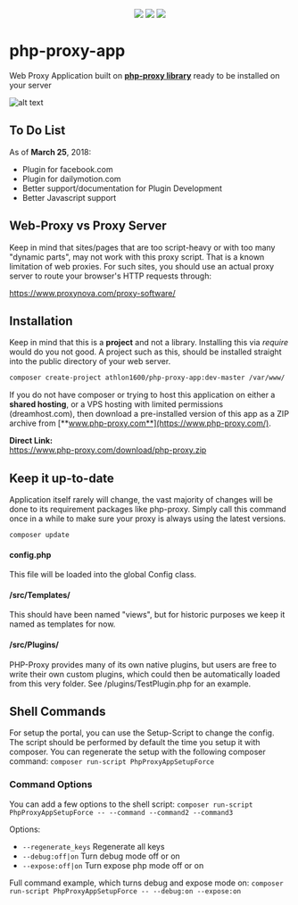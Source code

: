 
<center>
  
![](https://img.shields.io/packagist/dt/Athlon1600/php-proxy-app.svg) ![](https://img.shields.io/github/last-commit/Athlon1600/php-proxy-app.svg) ![](https://img.shields.io/github/license/Athlon1600/php-proxy-app.svg)

</center>


# php-proxy-app

Web Proxy Application built on [**php-proxy library**](https://github.com/Athlon1600/php-proxy) ready to be installed on your server

![alt text](http://i.imgur.com/KrtU5KE.png?1 "This is how PHP-Proxy looks when installed")

## To Do List

As of **March 25**, 2018:

* Plugin for facebook.com  
* Plugin for dailymotion.com
* Better support/documentation for Plugin Development
* Better Javascript support

## Web-Proxy vs Proxy Server

Keep in mind that sites/pages that are too script-heavy or with too many "dynamic parts", may not work with this proxy script.
That is a known limitation of web proxies. For such sites, you should use an actual proxy server to route your browser's HTTP requests through:  

https://www.proxynova.com/proxy-software/


## Installation

Keep in mind that this is a **project** and not a library. Installing this via *require* would do you not good.
A project such as this, should be installed straight into the public directory of your web server.

```bash
composer create-project athlon1600/php-proxy-app:dev-master /var/www/
```

If you do not have composer or trying to host this application on either a **shared hosting**, or a VPS hosting with limited permissions (dreamhost.com), then download a pre-installed version of this app as a ZIP archive from [**www.php-proxy.com**](https://www.php-proxy.com/).

**Direct Link:**  
https://www.php-proxy.com/download/php-proxy.zip

## Keep it up-to-date

Application itself rarely will change, the vast majority of changes will be done to its requirement packages like php-proxy. Simply call this command once in a while to make sure your proxy is always using the latest versions.

```
composer update
```

#### config.php

This file will be loaded into the global Config class.

#### /src/Templates/

This should have been named "views", but for historic purposes we keep it named as templates for now.

#### /src/Plugins/

PHP-Proxy provides many of its own native plugins, but users are free to write their own custom plugins, which could then be automatically loaded from this very folder. See /plugins/TestPlugin.php for an example.

## Shell Commands

For setup the portal, you can use the Setup-Script to change the config. The script should be performed by default the time you setup it with composer. You can regenerate the 
setup with the following composer command: `composer run-script PhpProxyAppSetupForce`

### Command Options

You can add a few options to the shell script: `composer run-script PhpProxyAppSetupForce -- --command --command2 --command3`

Options:
* `--regenerate_keys` Regenerate all keys
* `--debug:off|on` Turn debug mode off or on
* `--expose:off|on` Turn expose php mode off or on

Full command example, which turns debug and expose mode on:
`composer run-script PhpProxyAppSetupForce -- --debug:on --expose:on`